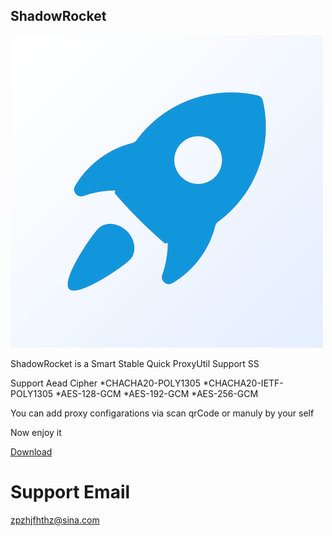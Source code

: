 ## ShadowRocket


 ![image](https://raw.githubusercontent.com/MinusPlusDD/rocket.github.io/master/icon.png)
 
 
ShadowRocket is a Smart Stable Quick ProxyUtil
Support SS

Support Aead Cipher
    *CHACHA20-POLY1305
    *CHACHA20-IETF-POLY1305
    *AES-128-GCM
    *AES-192-GCM
    *AES-256-GCM

You can add proxy configarations via scan qrCode or manuly by your self

Now enjoy it

[Download](https://itunes.apple.com/cn/app/id1336538100?mt=8)

# Support Email
zpzhjfhthz@sina.com
